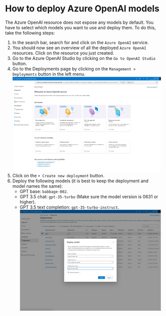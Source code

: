 # How to deploy Azure OpenAI models
The Azure OpenAI resource does not expose any models by default.
You have to select which models you want to use and deploy them.
To do this, take the following steps:
1. In the search bar, search for and click on the `Azure OpenAI` service.
2. You should now see an overview of all the deployed `Azure OpenAI` resources. Click on the resource you just created.
3. Go to the Azure OpenAI Studio by clicking on the `Go to OpenAI Studio` button.
4. Go to the Deployments page by clicking on the `Management > Deployments` button in the left menu.
   ![aoi-overview-page-deployment.jpg](assets%2Faoi-overview-page-deployment.jpg)
6. Click on the `+ Create new deployment` button.
7. Deploy the following models (it is best to keep the deployment and model names the same):
   - GPT base: `babbage-002`.
   - GPT 3.5 chat: `gpt-35-turbo` (Make sure the model version is 0631 or higher).
   <!-- - GPT 3.5 chat 16k: `gpt-35-turbo-16k` (Make sure the model version is 0631 or higher). -->
   - GPT 3.5 text completion: `gpt-35-turbo-instruct`.
   ![aoi-overview-page-deployment-form.jpg](assets%2Faoi-overview-page-deployment-form.jpg)
